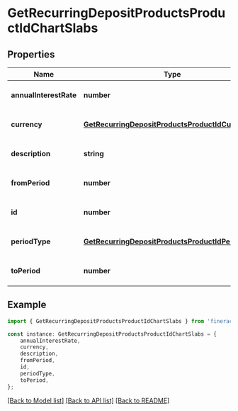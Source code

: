 # GetRecurringDepositProductsProductIdChartSlabs


## Properties

Name | Type | Description | Notes
------------ | ------------- | ------------- | -------------
**annualInterestRate** | **number** |  | [optional] [default to undefined]
**currency** | [**GetRecurringDepositProductsProductIdCurrency**](GetRecurringDepositProductsProductIdCurrency.md) |  | [optional] [default to undefined]
**description** | **string** |  | [optional] [default to undefined]
**fromPeriod** | **number** |  | [optional] [default to undefined]
**id** | **number** |  | [optional] [default to undefined]
**periodType** | [**GetRecurringDepositProductsProductIdPeriodType**](GetRecurringDepositProductsProductIdPeriodType.md) |  | [optional] [default to undefined]
**toPeriod** | **number** |  | [optional] [default to undefined]

## Example

```typescript
import { GetRecurringDepositProductsProductIdChartSlabs } from 'fineract-typescript-client';

const instance: GetRecurringDepositProductsProductIdChartSlabs = {
    annualInterestRate,
    currency,
    description,
    fromPeriod,
    id,
    periodType,
    toPeriod,
};
```

[[Back to Model list]](../README.md#documentation-for-models) [[Back to API list]](../README.md#documentation-for-api-endpoints) [[Back to README]](../README.md)
